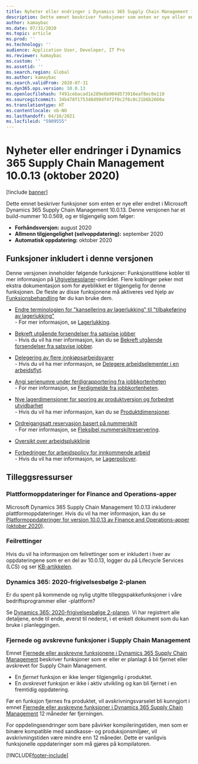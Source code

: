 ```yaml
---
title: Nyheter eller endringer i Dynamics 365 Supply Chain Management 10.0.13 (oktober 2020)
description: Dette emnet beskriver funksjoner som enten er nye eller endret i Dynamics 365 Supply Chain Management 10.0.13.
author: kamaybac
ms.date: 07/31/2020
ms.topic: article
ms.prod: ''
ms.technology: ''
audience: Application User, Developer, IT Pro
ms.reviewer: kamaybac
ms.custom: ''
ms.assetid: ''
ms.search.region: Global
ms.author: kamaybac
ms.search.validFrom: 2020-07-31
ms.dyn365.ops.version: 10.0.13
ms.openlocfilehash: f491cebacad1e289e6b004d573916eaf8ec0e110
ms.sourcegitcommit: 34b478f175348d99df4f2f0c2f6c0c21b6b2660a
ms.translationtype: HT
ms.contentlocale: nb-NO
ms.lasthandoff: 04/16/2021
ms.locfileid: "5909555"
---
```

# <a name="whats-new-or-changed-in-dynamics-365-supply-chain-management-10013-october-2020"></a>Nyheter eller endringer i Dynamics 365 Supply Chain Management 10.0.13 (oktober 2020)

[!include [banner](../includes/banner.md)]

Dette emnet beskriver funksjoner som enten er nye eller endret i Microsoft Dynamics 365 Supply Chain Management 10.0.13. Denne versjonen har et build-nummer 10.0.569, og er tilgjengelig som følger:

- **Forhåndsversjon:** august 2020
- **Allmenn tilgjengelighet (selvoppdatering):** september 2020
- **Automatisk oppdatering:** oktober 2020

## <a name="features-included-in-this-release"></a>Funksjoner inkludert i denne versjonen

Denne versjonen inneholder følgende funksjoner: Funksjonstitlene kobler til mer informasjon på [Utgivelsesplaner](/dynamics365/release-plans/)-området. Flere koblinger peker mot ekstra dokumentasjon som for øyeblikket er tilgjengelig for denne funksjonen. De fleste av disse funksjonene må aktiveres ved hjelp av [Funksjonsbehandling](../../fin-ops-core/fin-ops/get-started/feature-management/feature-management-overview.md) før du kan bruke dem.

- [Endre terminologien for "kansellering av lagerlukking" til "tilbakeføring av lagerlukking"](/dynamics365-release-plan/2020wave1/dynamics365-supply-chain-management/change-terminology-inventory-closing-cancellation-inventory-closing-reverse)<br> - For mer informasjon, se [Lagerlukking](../cost-management/inventory-close.md).

- [Bekreft utgående forsendelser fra satsvise jobber](/dynamics365-release-plan/2020wave2/finance-operations/dynamics365-supply-chain-management/confirm-outbound-shipments-batch-jobs)<br> - Hvis du vil ha mer informasjon, kan du se [Bekreft utgående forsendelser fra satsvise jobber](../warehousing/confirm-outbound-shipments-from-batch-jobs.md).

- [Delegering av flere innkjøpsarbeidsvarer](/dynamics365-release-plan/2020wave1/dynamics365-supply-chain-management/delegation-multiple-purchasing-work-items)<br> - Hvis du vil ha mer informasjon, se [Delegere arbeidselementer i en arbeidsflyt](../../fin-ops-core/fin-ops/organization-administration/tasks/delegate-work-items-workflow.md).

- [Angi serienumre under ferdigrapportering fra jobbkortenheten](/dynamics365-release-plan/2020wave2/finance-operations/dynamics365-supply-chain-management/enter-serial-numbers-while-reporting-as-finished-job-card-device)<br> - For mer informasjon, se [Ferdigmelde fra jobbkortenheten](../production-control/report-finished-job-device.md).

- [Nye lagerdimensjoner for sporing av produktversjon og forbedret utvidbarhet](/dynamics365-release-plan/2020wave2/finance-operations/dynamics365-supply-chain-management/new-inventory-dimensions-product-version-tracking-enhanced-extensibility)<br> - Hvis du vil ha mer informasjon, kan du se [Produktdimensjoner](../pim/product-dimensions.md).

- [Ordreigangsatt reservasjon basert på nummerskilt](/dynamics365-release-plan/2020wave2/finance-operations/dynamics365-supply-chain-management/order-committed-reservation-based-license-plates-lp-picking-processing)<br> - For mer informasjon, se [Fleksibel nummerskiltreservering](../warehousing/flexible-warehouse-level-dimension-reservation.md#flexible-license-plate-reservation).

- [Oversikt over arbeidsplukklinje](/dynamics365-release-plan/2020wave2/finance-operations/dynamics365-supply-chain-management/work-pick-line-overview)

- [Forbedringer for arbeidspolicy for innkommende arbeid](/dynamics365-release-plan/2020wave2/finance-operations/dynamics365-supply-chain-management/work-policy-enhancements-inbound-work)<br> - Hvis du vil ha mer informasjon, se [Lagerpolicyer](../warehousing/warehouse-work-policies.md).

## <a name="additional-resources"></a>Tilleggsressurser

### <a name="platform-updates-for-finance-and-operations-apps"></a>Plattformoppdateringer for Finance and Operations-apper

Microsoft Dynamics 365 Supply Chain Management 10.0.13 inkluderer plattformoppdateringer. Hvis du vil ha mer informasjon, kan du se [Platformoppdateringer for versjon 10.0.13 av Finance and Operations-apper (oktober 2020)](../../fin-ops-core/dev-itpro/get-started/whats-new-platform-updates-10-0-13.md).

### <a name="bug-fixes"></a>Feilrettinger

Hvis du vil ha informasjon om feilrettinger som er inkludert i hver av oppdateringene som er en del av 10.0.13, logger du på Lifecycle Services (LCS) og ser [KB-artikkelen](https://fix.lcs.dynamics.com/Issue/Details?bugId=476824&dbType=3&qc=18d329e7d9887a622bada690791f5814dbbef22bb6f4eaada3718299f40132fd). 

### <a name="dynamics-365-2020-release-wave-2-plan"></a>Dynamics 365: 2020-frigivelsesbølge 2-planen

Er du spent på kommende og nylig utgitte tilleggspakkefunksjoner i våre bedriftsprogrammer eller -plattform?

Se [Dynamics 365: 2020-frigivelsesbølge 2-planen](/dynamics365-release-plan/2020wave2/index). Vi har registrert alle detaljene, ende til ende, øverst til nederst, i et enkelt dokument som du kan bruke i planleggingen.

### <a name="removed-and-deprecated-supply-chain-management-features"></a>Fjernede og avskrevne funksjoner i Supply Chain Management

Emnet [Fjernede eller avskrevne funksjonene i Dynamics 365 Supply Chain Management](removed-deprecated-features-scm-updates.md) beskriver funksjoner som er eller er planlagt å bli fjernet eller avskrevet for Supply Chain Management.

- En *fjernet* funksjon er ikke lenger tilgjengelig i produktet.
- En *avskrevet* funksjon er ikke i aktiv utvikling og kan bli fjernet i en fremtidig oppdatering.

Før en funksjon fjernes fra produktet, vil avskrivningsvarselet bli kunngjort i emnet [Fjernede eller avskrevne funksjoner i Dynamics 365 Supply Chain Management](removed-deprecated-features-scm-updates.md) 12 måneder før fjerningen.

For oppdelingsendringer som bare påvirker kompileringstiden, men som er binære kompatible med sandkasse- og produksjonsmiljøer, vil avskrivningstiden være mindre enn 12 måneder. Dette er vanligvis funksjonelle oppdateringer som må gjøres på kompilatoren.


[!INCLUDE[footer-include](../../includes/footer-banner.md)]